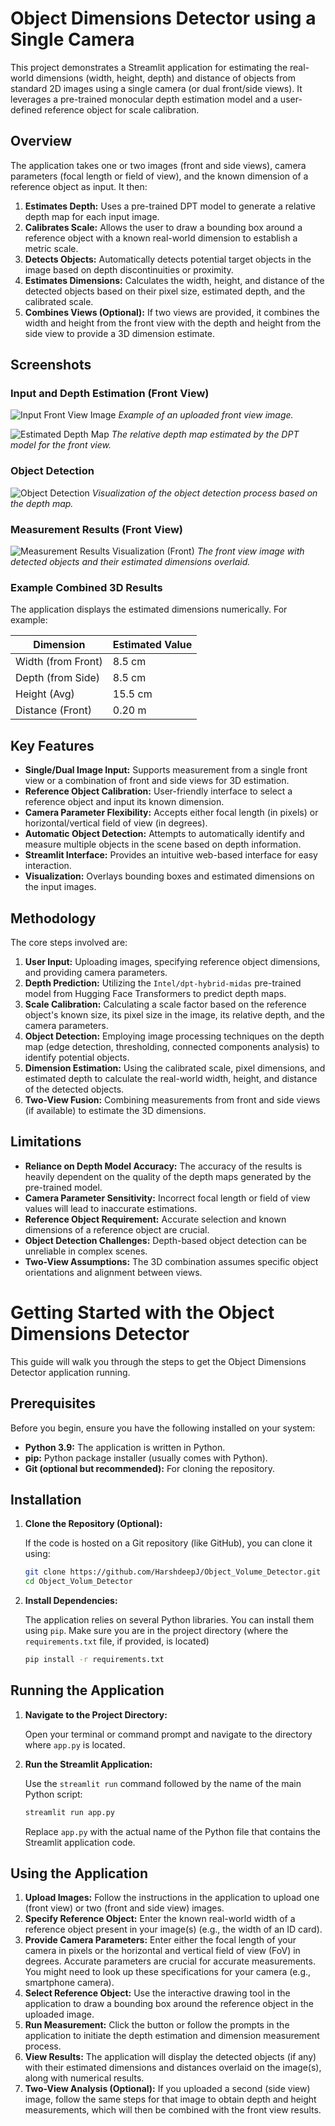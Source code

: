 # Object Dimensions Detector using a Single Camera

This project demonstrates a Streamlit application for estimating the real-world dimensions (width, height, depth) and distance of objects from standard 2D images using a single camera (or dual front/side views). It leverages a pre-trained monocular depth estimation model and a user-defined reference object for scale calibration.

## Overview

The application takes one or two images (front and side views), camera parameters (focal length or field of view), and the known dimension of a reference object as input. It then:

1.  **Estimates Depth:** Uses a pre-trained DPT model to generate a relative depth map for each input image.
2.  **Calibrates Scale:** Allows the user to draw a bounding box around a reference object with a known real-world dimension to establish a metric scale.
3.  **Detects Objects:** Automatically detects potential target objects in the image based on depth discontinuities or proximity.
4.  **Estimates Dimensions:** Calculates the width, height, and distance of the detected objects based on their pixel size, estimated depth, and the calibrated scale.
5.  **Combines Views (Optional):** If two views are provided, it combines the width and height from the front view with the depth and height from the side view to provide a 3D dimension estimate.

## Screenshots

### Input and Depth Estimation (Front View)

![Input Front View Image](images/PXL_20250418_052835918.jpg)
*Example of an uploaded front view image.*

![Estimated Depth Map](images/depth_analysis_image_1.png)
*The relative depth map estimated by the DPT model for the front view.*

### Object Detection

![Object Detection](images/depth_detection_debug.png)
*Visualization of the object detection process based on the depth map.*

### Measurement Results (Front View)

![Measurement Results Visualization (Front)](images/objects_with_dimensions_filtered.jpg)
*The front view image with detected objects and their estimated dimensions overlaid.*

### Example Combined 3D Results

The application displays the estimated dimensions numerically. For example:

| Dimension          | Estimated Value |
| ------------------ | --------------- |
| Width (from Front) | 8.5 cm          |
| Depth (from Side)  | 8.5 cm          |
| Height (Avg)       | 15.5 cm         |
| Distance (Front)   | 0.20 m          |

## Key Features

* **Single/Dual Image Input:** Supports measurement from a single front view or a combination of front and side views for 3D estimation.
* **Reference Object Calibration:** User-friendly interface to select a reference object and input its known dimension.
* **Camera Parameter Flexibility:** Accepts either focal length (in pixels) or horizontal/vertical field of view (in degrees).
* **Automatic Object Detection:** Attempts to automatically identify and measure multiple objects in the scene based on depth information.
* **Streamlit Interface:** Provides an intuitive web-based interface for easy interaction.
* **Visualization:** Overlays bounding boxes and estimated dimensions on the input images.

## Methodology

The core steps involved are:

1.  **User Input:** Uploading images, specifying reference object dimensions, and providing camera parameters.
2.  **Depth Prediction:** Utilizing the `Intel/dpt-hybrid-midas` pre-trained model from Hugging Face Transformers to predict depth maps.
3.  **Scale Calibration:** Calculating a scale factor based on the reference object's known size, its pixel size in the image, its relative depth, and the camera parameters.
4.  **Object Detection:** Employing image processing techniques on the depth map (edge detection, thresholding, connected components analysis) to identify potential objects.
5.  **Dimension Estimation:** Using the calibrated scale, pixel dimensions, and estimated depth to calculate the real-world width, height, and distance of the detected objects.
6.  **Two-View Fusion:** Combining measurements from front and side views (if available) to estimate the 3D dimensions.

## Limitations

* **Reliance on Depth Model Accuracy:** The accuracy of the results is heavily dependent on the quality of the depth maps generated by the pre-trained model.
* **Camera Parameter Sensitivity:** Incorrect focal length or field of view values will lead to inaccurate estimations.
* **Reference Object Requirement:** Accurate selection and known dimensions of a reference object are crucial.
* **Object Detection Challenges:** Depth-based object detection can be unreliable in complex scenes.
* **Two-View Assumptions:** The 3D combination assumes specific object orientations and alignment between views.

# Getting Started with the Object Dimensions Detector

This guide will walk you through the steps to get the Object Dimensions Detector application running.

## Prerequisites

Before you begin, ensure you have the following installed on your system:

* **Python 3.9:** The application is written in Python.
* **pip:** Python package installer (usually comes with Python).
* **Git (optional but recommended):** For cloning the repository.

## Installation

1.  **Clone the Repository (Optional):**

    If the code is hosted on a Git repository (like GitHub), you can clone it using:

    ```bash
    git clone https://github.com/HarshdeepJ/Object_Volume_Detector.git
    cd Object_Volum_Detector
    ```

2.  **Install Dependencies:**

    The application relies on several Python libraries. You can install them using `pip`. Make sure you are in the project directory (where the `requirements.txt` file, if provided, is located)

    ```bash
    pip install -r requirements.txt
    ```

## Running the Application

1.  **Navigate to the Project Directory:**

    Open your terminal or command prompt and navigate to the directory where `app.py` is located.

2.  **Run the Streamlit Application:**

    Use the `streamlit run` command followed by the name of the main Python script:

    ```bash
    streamlit run app.py
    ```

    Replace `app.py` with the actual name of the Python file that contains the Streamlit application code.


## Using the Application

1.  **Upload Images:** Follow the instructions in the application to upload one (front view) or two (front and side view) images.
2.  **Specify Reference Object:** Enter the known real-world width of a reference object present in your image(s) (e.g., the width of an ID card).
3.  **Provide Camera Parameters:** Enter either the focal length of your camera in pixels or the horizontal and vertical field of view (FoV) in degrees. Accurate parameters are crucial for accurate measurements. You might need to look up these specifications for your camera (e.g., smartphone camera).
4.  **Select Reference Object:** Use the interactive drawing tool in the application to draw a bounding box around the reference object in the uploaded image.
5.  **Run Measurement:** Click the button or follow the prompts in the application to initiate the depth estimation and dimension measurement process.
6.  **View Results:** The application will display the detected objects (if any) with their estimated dimensions and distances overlaid on the image(s), along with numerical results.
7.  **Two-View Analysis (Optional):** If you uploaded a second (side view) image, follow the same steps for that image to obtain depth and height measurements, which will then be combined with the front view results.